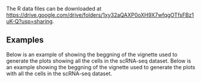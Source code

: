 The R data files can be downloaded at https://drive.google.com/drive/folders/1xy32aQAXP0oXH9X7wfqgOTfsFBz1uK-Q?usp=sharing.

## Examples

Below is an example of showing the beggning of the vignette used to generate the plots showing all the cells in the scRNA-seq dataset.
Below is an example showing the beggning of the vignette used to generate the plots with all the cells in the scRNA-seq dataset.
